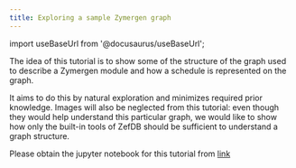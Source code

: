 ```yaml
---
title: Exploring a sample Zymergen graph
---
```


import useBaseUrl from '@docusaurus/useBaseUrl';

The idea of this tutorial is to show some of the structure of the graph used to
describe a Zymergen module and how a schedule is represented on the graph.

It aims to do this by natural exploration and minimizes required prior
knowledge. Images will also be neglected from this tutorial: even though they
would help understand this particular graph, we would like to show how only the
built-in tools of ZefDB should be sufficient to understand a graph structure.


Please obtain the jupyter notebook for this tutorial from 
[link](/notebooks/Zymergen_explore.ipynb)
